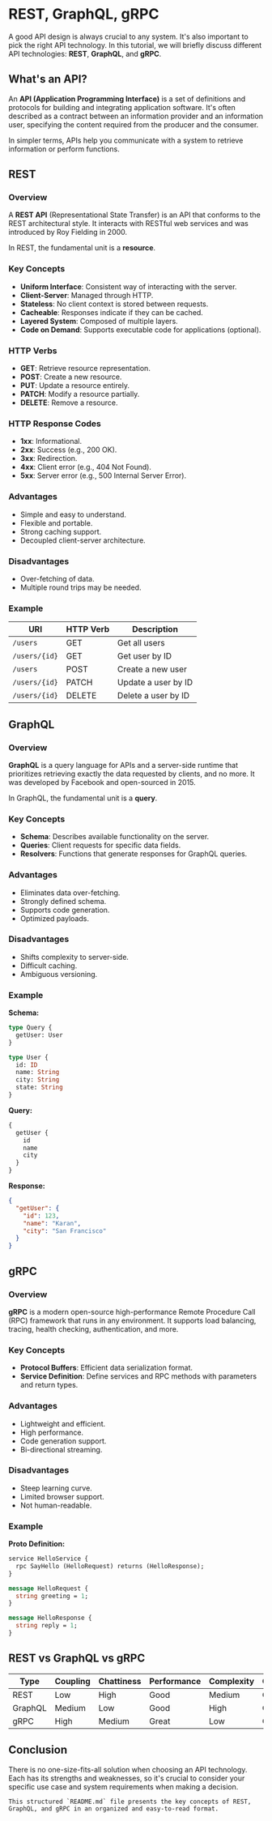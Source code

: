 # REST, GraphQL, gRPC

A good API design is always crucial to any system. It's also important to pick the right API technology. In this tutorial, we will briefly discuss different API technologies: **REST**, **GraphQL**, and **gRPC**.

## What's an API?

An **API (Application Programming Interface)** is a set of definitions and protocols for building and integrating application software. It's often described as a contract between an information provider and an information user, specifying the content required from the producer and the consumer.

In simpler terms, APIs help you communicate with a system to retrieve information or perform functions.

## REST

### Overview

A **REST API** (Representational State Transfer) is an API that conforms to the REST architectural style. It interacts with RESTful web services and was introduced by Roy Fielding in 2000.

In REST, the fundamental unit is a **resource**.

### Key Concepts

- **Uniform Interface**: Consistent way of interacting with the server.
- **Client-Server**: Managed through HTTP.
- **Stateless**: No client context is stored between requests.
- **Cacheable**: Responses indicate if they can be cached.
- **Layered System**: Composed of multiple layers.
- **Code on Demand**: Supports executable code for applications (optional).

### HTTP Verbs

- **GET**: Retrieve resource representation.
- **POST**: Create a new resource.
- **PUT**: Update a resource entirely.
- **PATCH**: Modify a resource partially.
- **DELETE**: Remove a resource.

### HTTP Response Codes

- **1xx**: Informational.
- **2xx**: Success (e.g., 200 OK).
- **3xx**: Redirection.
- **4xx**: Client error (e.g., 404 Not Found).
- **5xx**: Server error (e.g., 500 Internal Server Error).

### Advantages

- Simple and easy to understand.
- Flexible and portable.
- Strong caching support.
- Decoupled client-server architecture.

### Disadvantages

- Over-fetching of data.
- Multiple round trips may be needed.

### Example

| URI         | HTTP Verb | Description            |
|-------------|------------|------------------------|
| `/users`    | GET        | Get all users          |
| `/users/{id}`| GET        | Get user by ID         |
| `/users`    | POST       | Create a new user      |
| `/users/{id}`| PATCH      | Update a user by ID    |
| `/users/{id}`| DELETE     | Delete a user by ID    |

## GraphQL

### Overview

**GraphQL** is a query language for APIs and a server-side runtime that prioritizes retrieving exactly the data requested by clients, and no more. It was developed by Facebook and open-sourced in 2015.

In GraphQL, the fundamental unit is a **query**.

### Key Concepts

- **Schema**: Describes available functionality on the server.
- **Queries**: Client requests for specific data fields.
- **Resolvers**: Functions that generate responses for GraphQL queries.

### Advantages

- Eliminates data over-fetching.
- Strongly defined schema.
- Supports code generation.
- Optimized payloads.

### Disadvantages

- Shifts complexity to server-side.
- Difficult caching.
- Ambiguous versioning.

### Example

**Schema:**

```graphql
type Query {
  getUser: User
}

type User {
  id: ID
  name: String
  city: String
  state: String
}
```

**Query:**

```graphql
{
  getUser {
    id
    name
    city
  }
}
```

**Response:**

```json
{
  "getUser": {
    "id": 123,
    "name": "Karan",
    "city": "San Francisco"
  }
}
```

## gRPC

### Overview

**gRPC** is a modern open-source high-performance Remote Procedure Call (RPC) framework that runs in any environment. It supports load balancing, tracing, health checking, authentication, and more.

### Key Concepts

- **Protocol Buffers**: Efficient data serialization format.
- **Service Definition**: Define services and RPC methods with parameters and return types.

### Advantages

- Lightweight and efficient.
- High performance.
- Code generation support.
- Bi-directional streaming.

### Disadvantages

- Steep learning curve.
- Limited browser support.
- Not human-readable.

### Example

**Proto Definition:**

```proto
service HelloService {
  rpc SayHello (HelloRequest) returns (HelloResponse);
}

message HelloRequest {
  string greeting = 1;
}

message HelloResponse {
  string reply = 1;
}
```

## REST vs GraphQL vs gRPC

| Type       | Coupling  | Chattiness | Performance | Complexity | Caching | Codegen | Discoverability | Versioning |
|------------|-----------|------------|-------------|------------|---------|---------|-----------------|------------|
| REST       | Low       | High       | Good        | Medium     | Great   | Bad     | Good            | Easy       |
| GraphQL    | Medium    | Low        | Good        | High       | Custom  | Good    | Good            | Custom     |
| gRPC       | High      | Medium     | Great       | Low        | Custom  | Great   | Bad             | Hard       |

## Conclusion

There is no one-size-fits-all solution when choosing an API technology. Each has its strengths and weaknesses, so it's crucial to consider your specific use case and system requirements when making a decision.
```
This structured `README.md` file presents the key concepts of REST, GraphQL, and gRPC in an organized and easy-to-read format.
